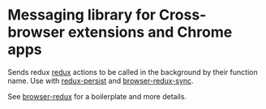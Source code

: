 # Messaging library for Cross-browser extensions and Chrome apps

Sends redux [redux](https://github.com/gaearon/redux) actions to be called in the background by their function name. Use with [redux-persist](https://github.com/rt2zz/redux-persist) and [browser-redux-sync](https://github.com/zalmoxisus/browser-redux-sync).

See [browser-redux](https://github.com/zalmoxisus/browser-redux) for a boilerplate and more details.
